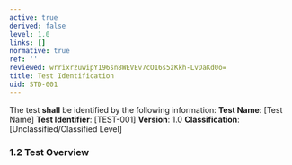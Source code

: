 ```yaml
---
active: true
derived: false
level: 1.0
links: []
normative: true
ref: ''
reviewed: wrrixrzuwipY196sn8WEVEv7cO16s5zKkh-LvDaKd0o=
title: Test Identification
uid: STD-001
---
```


The test **shall** be identified by the following information:
**Test Name**: [Test Name]
**Test Identifier**: [TEST-001]
**Version**: 1.0
**Classification**: [Unclassified/Classified Level]

### 1.2 Test Overview